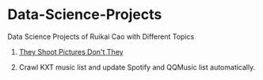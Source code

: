 # Data-Science-Projects
Data Science Projects of Ruikai Cao with Different Topics

1. [They Shoot Pictures Don't They](https://github.com/RuikaiCao/Data-Science-Projects/blob/master/Film-TSPDT/TSPDT.ipynb)

2. Crawl KXT music list and update Spotify and QQMusic list automatically.
